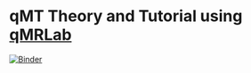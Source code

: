 # qMT Theory and Tutorial using [qMRLab](https://github.com/qMRLab)

[![Binder](https://mybinder.org/badge_logo.svg)](https://mybinder.org/v2/gh/jvelazquez-reyes/qMT_tutorial-ISMRM2022/HEAD)
